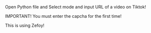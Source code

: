 Open Python file and Select mode and input URL of a video on Tiktok!

IMPORTANT! You must enter the capcha for the first time!

This is using Zefoy!
